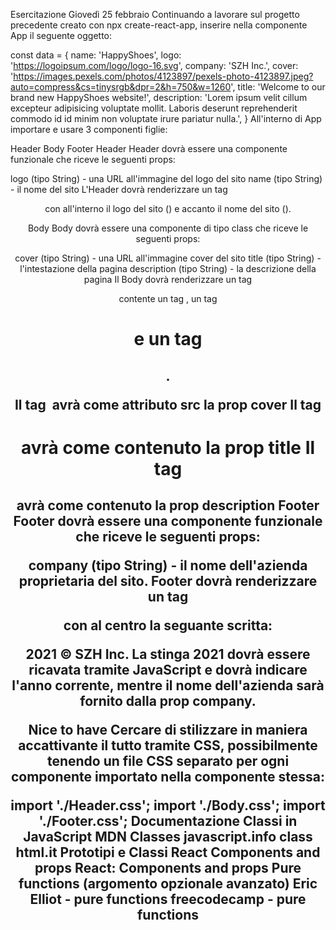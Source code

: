 Esercitazione Giovedì 25 febbraio
Continuando a lavorare sul progetto precedente creato con npx create-react-app, inserire nella componente App il seguente oggetto:

const data = {
  name: 'HappyShoes',
  logo: 'https://logoipsum.com/logo/logo-16.svg',
  company: 'SZH Inc.',
  cover: 'https://images.pexels.com/photos/4123897/pexels-photo-4123897.jpeg?auto=compress&cs=tinysrgb&dpr=2&h=750&w=1260',
  title: 'Welcome to our brand new HappyShoes website!',
  description: 'Lorem ipsum velit cillum excepteur adipisicing voluptate mollit. Laboris deserunt reprehenderit commodo id id minim non voluptate irure pariatur nulla.',
}
All'interno di App importare e usare 3 componenti figlie:

Header
Body
Footer
Header
Header dovrà essere una componente funzionale che riceve le seguenti props:

logo (tipo String) - una URL all'immagine del logo del sito
name (tipo String) - il nome del sito
L'Header dovrà renderizzare un tag <header> con all'interno il logo del sito (<img />) e accanto il nome del sito (<span>).

Body
Body dovrà essere una componente di tipo class che riceve le seguenti props:

cover (tipo String) - una URL all'immagine cover del sito
title (tipo String) - l'intestazione della pagina
description (tipo String) - la descrizione della pagina
Il Body dovrà renderizzare un tag <main> contente un tag <img>, un tag <h1> e un tag <h2>.

Il tag <img> avrà come attributo src la prop cover
Il tag <h1> avrà come contenuto la prop title
Il tag <h2> avrà come contenuto la prop description
Footer
Footer dovrà essere una componente funzionale che riceve le seguenti props:

company (tipo String) - il nome dell'azienda proprietaria del sito.
Footer dovrà renderizzare un tag <footer> con al centro la seguante scritta:

2021 © SZH Inc.
La stinga 2021 dovrà essere ricavata tramite JavaScript e dovrà indicare l'anno corrente, mentre il nome dell'azienda sarà fornito dalla prop company.

Nice to have
Cercare di stilizzare in maniera accattivante il tutto tramite CSS, possibilmente tenendo un file CSS separato per ogni componente importato nella componente stessa:

import './Header.css';
import './Body.css';
import './Footer.css';
Documentazione
Classi in JavaScript
MDN Classes
javascript.info class
html.it Prototipi e Classi
React Components and props
React: Components and props
Pure functions (argomento opzionale avanzato)
Eric Elliot - pure functions
freecodecamp - pure functions
